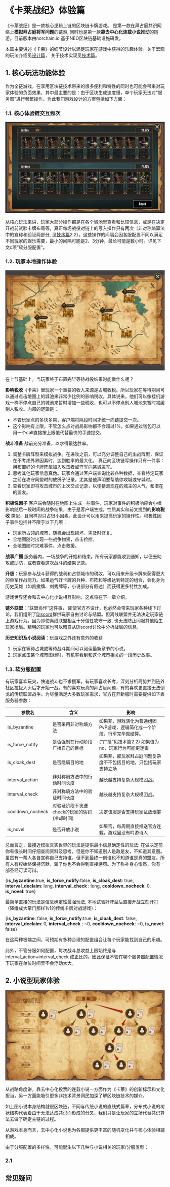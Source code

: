 # 《卡莱战纪》体验篇



《卡莱战纪》是一款核心逻辑上链的区块链卡牌游戏。 是第一款在拜占庭共识网络上**模拟拜占庭将军问题**的链游, 同时也是第一款**靠去中心化连载小说推动**的链游。目前版本由norchain.io 基于NEO区块链基础设施研发。

本篇主要讲述《卡莱》的细节设计以满足玩家在游戏中获得的乐趣体验。关于宏观的玩法介绍见[设计篇](https://github.com/norchain/NEOCarryBattle/blob/master/%E5%8D%A1%E8%8E%B1%E6%88%98%E7%BA%AA-%E8%AE%BE%E8%AE%A1.md)， 关于技术实现见[技术篇](https://github.com/norchain/NEOCarryBattle/blob/master/%E5%8D%A1%E8%8E%B1%E6%88%98%E7%BA%AA-%E6%8A%80%E6%9C%AF.md)。



## 1. 核心玩法功能体验

作为全链游戏，在享用区块链技术带来的很多便利和特性的同时也可能会带来对玩家体验的负面效果，其中最主要的是：由于区块生成速度慢，单个玩家无法对“服务器”进行频繁操作。为此我们游戏设计的方案包括如下方面：

### 1.1. 核心体验链交互频次

![battle](pics/Battle.jpg)

从核心玩法来讲，玩家大部分操作都是在各个城池里查看和比较信息，或是在决定开战前试验卡牌布局等，真正每场战役对链上的写入操作只有两次（非对称熵算法中的宣称和验证两部分, 见[技术篇](https://github.com/norchain/NEOCarryBattle/blob/master/%E5%8D%A1%E8%8E%B1%E6%88%98%E7%BA%AA-%E6%8A%80%E6%9C%AF.md)2.2）。这些操作的间隔会因各服配置不同以满足不同玩家的娱乐需要，最小的间隔可能是2、3分钟，最长可能是数小时。详见下文c项“软分服配置”。

### 1.2. 玩家本地操作体验

![map](pics/map.jpg)

在上节基础上，当玩家终于布置完毕等待战役结果时能做什么呢？

**影响税收**《卡莱》里玩家一个重要的收入来源是占城收税。所以玩家在等待期间可以通过点击地图上的城池来非常少比例的影响税收。具体说来，他们可以像挂机游戏一样不停点自己的城池来暂时增加一些税收，也可以不停点别人城池来暂时减缓别人税收。内部的逻辑是：

* 不管玩家点的多快多爽，客户端将隔段时间才统一向链提交一次。
* 这个影响有上限，不管怎么点对战局影响都不会超过1%。如果通过钱包可以用一个call直接按上限值代替最快的手速提交。

**战斗准备** 战前充分准备，以求得最达胜率。

1. 调整卡牌阵型来模拟战争。在进攻之前，可以充分调整自己的出战阵型，保证在不考虑外界因素时，达到胜率的最大化。 真正向区块链写操作只有一件事：用布置好的卡牌阵型加入攻击者或守军向某城进军。
2. 思考其他玩家信息真伪。玩家会通过客户端查询比较各种数据，查看特定玩家之前在攻守同盟时的放鸽子记录，尤其是他声明要帮助你攻城或守城时。
3. 查看玩家即将攻击城市的上次交点记录，以便猜测现在的城主的人气，和潜在的盟友。

**积极性因子** 客户端会随时在地图上生成一些事件，玩家对事件的积极响应会小幅影响随后一段时间的战争结果，由于是客户端生成，性质其实和前文提到的**影响税收** 类似，且同样对只占很小因素。此设计可以用来提高玩家的操作性。积极性因子事件包括并不限于以下几项：

* 玩家所占领的城市，随机会出现损坏，需及时修复。
* 全地图随时出现一些战争物资，点击捡拾。
* 全地图随时灾难事件，点击救援。


**战事广播** 服务器内，一场战争的开始和结束。所有玩家都能收到通知，以便去助攻或助防，或者查看这次战斗的结果记录。

**升级**：玩家参与战斗获得的战利和占领城市的税收，可以用来升级卡牌来获得更大的单军作战能力。如果运气好卡牌的兵种、布阵和等级达到特定的组合，会化身为历史英雄（如凯撒牌、刘秀牌等，小说部分有叙述）而获得更多特性加成。

游戏世界还会和去中心化小说相互影响，这点将在下一章介绍。

**链外联盟**：“联盟协作”这件事， 即使官方不设计，也必然会带来玩家各种线下讨论。我们组织了[Discord](https://discordapp.com/invite/pKQyyrP)群供玩家自由讨论与结盟。但离线联盟并无法决定玩家链上游戏行为。因为即使离线联盟相互十分信任攻守一致, 也无法防止同服其他陌生玩家搅局。精明的玩家也可以暗自从Discord讨论中分析战局的信息。

**历史知识及小说阅读**：玩游戏之外还有意外的收获

1. 玩家在等待占城或等待战斗期间可以阅读最新章节的小说。
2. 玩家点击某个城市图标时，有机率看到和这个城市相关的一段历史故事。


### 1.3. 软分服配置

有玩家喜欢玩爽，快速战斗也不求援军。有玩家喜欢长考，深刻分析局势并到链外社区拉拢人头后才开始一战。有的喜欢玩真的拜占庭问题，有的喜欢更直接无法倒戈的传统联盟战争。为尽量满足大多数玩家需求，官方在开新服时需要提供如下表服务器参数：

| 参数名           | 含义                                        | 影响                                                         |
| ---------------- | ------------------------------------------- | ------------------------------------------------------------ |
| is_byzantine     | 是否采用非对称熵方法                        | 如果非，游戏演化为普通组团PvP游戏，逻辑简化成一个阶段，行军完毕就结算。 |
| is_force_notify  | 是否强制在行动阶段广播自己的目标            | (“广播”见技术篇2.2) 如果值为no，玩家行为可能更迷雾           |
| is_cloak_dest    | 是否隐瞒目的地                              | 如果非，那玩家拜占庭问题复杂度不不包括目的地，只包括玩家支持立场 |
| interval_action  | 非对称熵方法中的行动时间长度                | 越长越支持复杂大规模团战。                                   |
| interval_check   | 非对称熵方法中的验证时间长度                | 越长越支持复杂大规模团战。                                   |
| cooldown_nocheck | 对验证阶段不发送check的玩家的惩罚(冷却时间) | 决定该服是否支持玩家乱放烟雾                                 |
| is_novel         | 是否开放小说                                | 如果否，每周期直接推送官方连载。游戏里没有吟游诗人           |

总而言之，最接近模拟真实世界的玩法是提供最小信息确定性的玩法: 在做决定前你有很长时间仔细查阅资料及思考，但是你不知道别人是敌是友，不知道其意图。虽然有一帮人各自宣称自己支持谁，但不到最终一刻谁也不知道谁是真的盟友。所有人有权始终保持沉默，骗了你也不会得到直接惩罚。为了弥补身心怅然，你有一部圣经可读可辩。

{**is_byzantine**:true, **is_force_notify**:false, **is_cloak_dest**: true, **interval_declaim**: long, **interval_check** : long, **cooldown_nocheck**: 0, **is_novel**: true}

最简单直接的玩法是信息确定性最强玩法, 本地试验好阵型后直接开战立刻开打（降维成大掌门那样1v1的传统卡牌对战游戏）：

{**is_byzantine**: false, **is_force_notify**:true, **is_cloak_dest**: false, **interval_declaim**: 0, **interval_check** : ~0, **cooldown_nocheck**: ~0, **is_novel**: false}

在这两种极端之间，可预期有多种合理的配置组合让每个玩家能找到自己的乐趣。

此外，不管分服如何配置，每次战斗总收益上限始终是与interval_action+interval_check 成正比的。因此保证不管在哪个服务器配置情况下玩家在单位时间里不会浮动太大。



## 2. 小说型玩家体验

![novelTree](pics/novelTree.jpeg)

从战略角度讲，靠去中心化投票的连载小说一方面作为《卡莱》的创新标示和文化担当，另一方面能吸引更多非技术背景网民加深了解区块链技术的媒介。

如上图小说本身结构就很区块链，不同与传统小说的直线式篇章，分布式小说的树状结构代表着由于无法达成共识而形成的分叉，我们只是让玩家的立场代替共识算法去做了确定主链的过程。

从游戏本身而言，去中心化小说也为各服提供更丰富的随机变化并与核心体验相辅相成。

由于分服配置的多样性，可能诞生以下几种与小说相关的玩家/分服类型：

### 2.1



## 常见疑问

